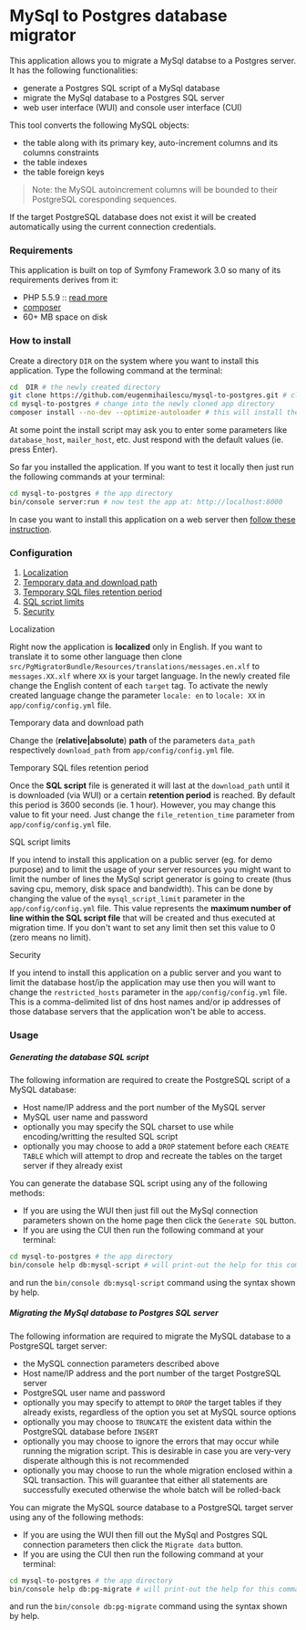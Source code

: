# MySql to Postgres database migrator
This application allows you to migrate a MySql databse to a Postgres server. It has the following functionalities:
- generate a Postgres SQL script of a MySql database
- migrate the MySql database to a Postgres SQL server
- web user interface (WUI) and console user interface (CUI)

This tool converts the following MySQL objects:
- the table along with its primary key, auto-increment columns and its columns constraints
- the table indexes
- the table foreign keys

> Note:
> the MySQL autoincrement columns will be bounded to their PostgreSQL coresponding sequences.

If the target PostgreSQL database does not exist it will be created automatically using the current connection credentials.
 
### Requirements

This application is built on top of Symfony Framework 3.0 so many of its requirements derives from it:

* PHP 5.5.9 :: [read more](http://symfony.com/doc/current/reference/requirements.html)
* [composer](https://getcomposer.org/doc/00-intro.md#installation-linux-unix-osx)
* 60+ MB space on disk

### How to install

Create a directory `DIR` on the system where you want to install this application. Type the following command at the terminal:
```bash
cd  DIR # the newly created directory
git clone https://github.com/eugenmihailescu/mysql-to-postgres.git # close the project at DIR
cd mysql-to-postgres # change into the newly cloned app directory
composer install --no-dev --optimize-autoloader # this will install the project dependencies
```
At some point the install script may ask you to enter some parameters like `database_host`, `mailer_host`, etc. Just respond with the default values (ie. press Enter).

So far you installed the application. If you want to test it locally then just run the following commands at your terminal:
```bash
cd mysql-to-postgres # the app directory
bin/console server:run # now test the app at: http://localhost:8000
```
In case you want to install this application on a web server then [follow these instruction](http://symfony.com/doc/current/cookbook/configuration/web_server_configuration.html).

### Configuration

1. [Localization](#localization)
2. [Temporary data and download path](#temp-path)
3. [Temporary SQL files retention period](#retention)
4. [SQL script limits](#script-limit)
5. [Security](#security)

<a id="localization">Localization</a>

Right now the application is **localized** only in English. If you want to translate it to some other language then clone `src/PgMigratorBundle/Resources/translations/messages.en.xlf` to `messages.XX.xlf` where `XX` is your target language. In the newly created file change the English content of each `target` tag. To activate the newly created language change the parameter `locale: en` to `locale: XX` in `app/config/config.yml` file.

<a id="temp-path">Temporary data and download path</a>

Change the (**relative|absolute**) **path** of the parameters `data_path` respectively `download_path` from `app/config/config.yml` file.

<a id="retention">Temporary SQL files retention period</a>

Once the **SQL script** file is generated it will last at the `download_path` until it is downloaded (via WUI) or a certain **retention period** is reached. By default this period is 3600 seconds (ie. 1 hour). However, you may change this value to fit your need. Just change the `file_retention_time` parameter from `app/config/config.yml` file.

<a id="script-limit">SQL script limits</a>

If you intend to install this application on a public server (eg. for demo purpose) and to limit the usage of your server resources you might want to limit the number of lines the MySql script generator is going to create (thus saving cpu, memory, disk space and bandwidth). This can be done by changing the value of the `mysql_script_limit` parameter in the `app/config/config.yml` file. This value represents the **maximum number of line within the SQL script file** that will be created and thus executed at migration time. If you don't want to set any limit then set this value to 0 (zero means no limit).
 
<a id="security">Security</a>

If you intend to install this application on a public server and you want to limit the database host/ip the application may use then you will want to change the `restricted_hosts` parameter in the `app/config/config.yml` file. This is a comma-delimited list of dns host names and/or ip addresses of those database servers that the application won't be able to access.  
 
### Usage
##### Generating the database SQL script

The following information are required to create the PostgreSQL script of a MySQL database:
- Host name/IP address and the port number of the MySQL server
- MySQL user name and password
- optionally you may specify the SQL charset to use while encoding/writting the resulted SQL script
- optionally you may choose to add a `DROP` statement before each `CREATE TABLE` which will attempt to drop and recreate the tables on the target server if they already exist
 
You can generate the database SQL script using any of the following methods: 
- If you are using the WUI then just fill out the MySql connection parameters shown on the home page then click the `Generate SQL` button.
- If you are using the CUI then run the following command at your terminal:
```bash
cd mysql-to-postgres # the app directory
bin/console help db:mysql-script # will print-out the help for this command
```
and run the `bin/console db:mysql-script` command using the syntax shown by help.

##### Migrating the MySql database to Postgres SQL server

The following information are required to migrate the MySQL database to a PostgreSQL target server:
- the MySQL connection parameters described above
- Host name/IP address and the port number of the target PostgreSQL server
- PostgreSQL user name and password
- optionally you may specify to attempt to `DROP` the target tables if they already exists, regardless of the option you set at MySQL source options
- optionally you may choose to `TRUNCATE` the existent data within the PostgreSQL database before `INSERT`
- optionally you may choose to ignore the errors that may occur while running the migration script. This is desirable in case you are very-very disperate although this is not recommended
- optionally you may choose to run the whole migration enclosed within a SQL transaction. This will guarantee that either all statements are successfully executed otherwise the whole batch will be rolled-back

You can migrate the MySQL source database to a PostgreSQL target server using any of the following methods:
- If you are using the WUI then fill out the MySql and Postgres SQL connection parameters then click the `Migrate data` button.
- If you are using the CUI then run the following command at your terminal:
```bash
cd mysql-to-postgres # the app directory
bin/console help db:pg-migrate # will print-out the help for this command
```
and run the `bin/console db:pg-migrate` command using the syntax shown by help.

